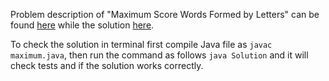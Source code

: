 Problem description of "Maximum Score Words Formed by Letters" can be found [here](https://leetcode.com/problems/maximum-score-words-formed-by-letters/) while the solution [here](https://github.com/aurimas13/Solutions-To-Problems/blob/main/LeetCode/Java%20Solutions/Maximum%20Score%20Words%20Formed%20by%20Letters/maximum.java).

To check the solution in terminal first compile Java file as `javac maximum.java`, then run the command as follows `java Solution` and it will check tests and if the solution works correctly.


